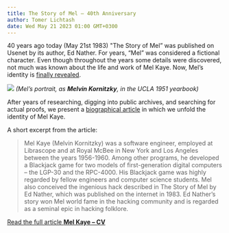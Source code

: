 ```yaml
---
title: The Story of Mel – 40th Anniversary
author: Tomer Lichtash
date: Wed May 21 2023 01:00 GMT+0300
---
```


40 years ago today (May 21st 1983) "The Story of Mel” was published on Usenet by its author, Ed Nather. For years, “Mel” was considered a fictional character. Even though throughout the years some details were discovered, not much was known about the life and work of Mel Kaye. Now, Mel’s identity is [finally revealed](/docs/the-story-of-mel/pages/mel-kaye-cv).

![](https://hapinkas.com/static/the-story-of-mel/articles/mel-kaye-bio/ucla-yearbook/ucla-yearbook-1951-page-416_xutkm0.jpg)
_(Mel’s portrait, as **Melvin Kornitzky**, in the UCLA 1951 yearbook)_

After years of researching, digging into public archives, and searching for actual proofs, we present a [biographical article](/docs/the-story-of-mel/pages/mel-kaye-cv) in which we unfold the identity of Mel Kaye.

A short excerpt from the article:

> Mel Kaye (Melvin Kornitzky) was a software engineer, employed at Librascope and at Royal McBee in New York and Los Angeles between the years 1956-1960. Among other programs, he developed a Blackjack game for two models of first-generation digital computers – the LGP-30 and the RPC-4000. His Blackjack game was highly regarded by fellow engineers and computer science students. Mel also conceived the ingenious hack described in The Story of Mel by Ed Nather, which was published on the internet in 1983. Ed Nather’s story won Mel world fame in the hacking community and is regarded as a seminal epic in hacking folklore.

[Read the full article **Mel Kaye – CV**](/en/docs/the-story-of-mel/pages/mel-kaye-cv)
